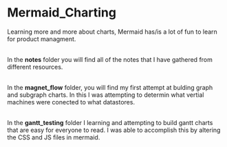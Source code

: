 # Mermaid_Charting

Learning more and more about charts, Mermaid has/is a lot of fun to learn for product managment.<br><br>

In the <b>notes</b> folder you will find all of the notes that I have gathered from different resources.<br><br>

In the <b>magnet_flow</b> folder, you will find my first attempt at bulding graph and subgraph charts. In this I was attempting to determin what vertial machines were conected to what datastores.<br></br>

In the <b>gantt_testing</b> folder I learning and attempting to build gantt charts that are easy for everyone to read. I was able to accomplish this by altering the CSS and JS files in mermaid. 
